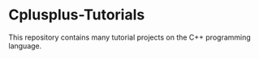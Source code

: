 # Cplusplus-Tutorials
This repository contains many tutorial projects on the C++ programming language.
